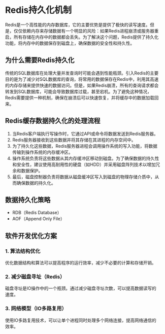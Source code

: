 # Redis持久化机制

Redis是一个高性能的内存数据库，它的主要优势是提供了极快的读写速度。但是，仅仅依赖内存来存储数据有一个明显的风险：如果Redis进程崩溃或服务器重启，所有存储在内存中的数据都会丢失。为了解决这个问题，Redis提供了持久化功能，将内存中的数据保存到磁盘上，确保数据的安全性和持久性。

## 为什么需要Redis持久化

传统的SQL数据库在处理大量并发查询时可能会遇到性能瓶颈。引入Redis的主要目的是为了减少对SQL数据库的查询，将常用的数据保存在Redis中，利用其高速的内存存储来提供快速的数据访问。但是，如果Redis崩溃，所有的查询请求都会转发到SQL数据库，可能会导致数据库过载，甚至宕机。为了避免这种情况，Redis需要提供一种机制，确保在崩溃后可以快速恢复，并将缓存中的数据加载回来。

## Redis缓存数据持久化的处理流程

1. 当Redis客户端执行写操作时，它通过API或命令将数据发送到Redis服务器。
2. Redis服务器接收到这些数据并将其存储在其进程的内存空间中。
3. 为了持久化这些数据，Redis服务器进程会调用操作系统的写入功能，将数据传输到操作系统的内存缓冲区。
4. 操作系统负责将这些数据从其内存缓冲区移动到磁盘。为了确保数据的持久性和安全性，建议使用高耐用性的硬盘（如HDD）并采用磁盘阵列技术以增加冗余和数据保护。
5. 最后，磁盘控制器负责将数据从磁盘缓冲区写入到磁盘的物理存储介质中，从而确保数据的持久化。

## 数据持久化策略

- RDB（Redis Database）
- AOF（Append Only File）

## 软件开发优化方案

### 1. 算法结构优化
优化数据结构和算法可以提高程序的运行效率，减少不必要的计算和存储开销。

### 2. 减少磁盘寻址（Redis）
磁盘寻址是IO操作中的一个瓶颈。通过减少磁盘寻址次数，可以提高数据读写的速度。

### 3. 网络模型（IO多路复用）
使用IO多路复用技术，可以让单个进程同时处理多个网络连接，提高网络通信的效率。